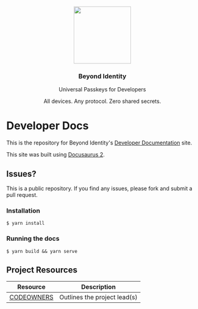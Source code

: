 <p align="center">
   <br/>
   <a href="https://developers.beyondidentity.com" target="_blank"><img src="https://user-images.githubusercontent.com/238738/178780350-489309c5-8fae-4121-a20b-562e8025c0ee.png" width="150px" ></a>
   <h3 align="center">Beyond Identity</h3>
   <p align="center">Universal Passkeys for Developers</p>
   <p align="center">
   All devices. Any protocol. Zero shared secrets. 
   </p>
</p>

# Developer Docs

This is the repository for Beyond Identity's [Developer Documentation](https://developer.beyondidentity.com/) site.  

This site was built using [Docusaurus 2](https://docusaurus.io/). 

## Issues? 
This is a public repository. If you find any issues, please fork and submit a pull request. 

### Installation

```
$ yarn install
```

### Running the docs

```
$ yarn build && yarn serve
```

## Project Resources

| Resource                                   | Description                                                                   |
| ------------------------------------------ | ----------------------------------------------------------------------------- |
| [CODEOWNERS](https://github.com/gobeyondidentity/developer-docs/blob/main/CODEOWNERS)                 | Outlines the project lead(s)                                                  |
